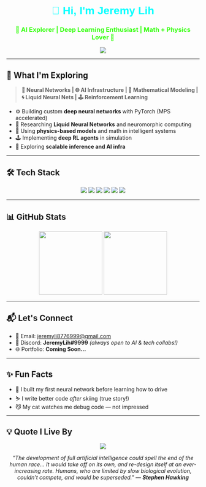 <h1 align="center" style="color:#00ffff; font-family:'Orbitron', sans-serif;">👋 Hi, I'm Jeremy Lih</h1>
<h3 align="center" style="color:#39FF14; font-weight:bold;">🌌 AI Explorer | Deep Learning Enthusiast | Math + Physics Lover 🌌</h3>

<p align="center">
  <img src="https://readme-typing-svg.herokuapp.com?font=Orbitron&size=24&duration=3000&pause=1000&color=39FF14&center=true&vCenter=true&width=600&lines=Building+Smart+Neural+Networks+🧠;Exploring+AI+since+Grade+10+🔍;Passionate+about+Math%2C+Physics+%26+Innovation+🚀;Cat+Lover+%26+Tech+Dreamer+🐱" />
</p>

---

## 🚀 What I'm Exploring

> **🧠 Neural Networks | 🌐 AI Infrastructure | 🧮 Mathematical Modeling | 🌀 Liquid Neural Nets | 🕹️ Reinforcement Learning**

- ⚙️ Building custom **deep neural networks** with PyTorch (MPS accelerated)
- 🌊 Researching **Liquid Neural Networks** and neuromorphic computing
- 📐 Using **physics-based models** and math in intelligent systems
- 🕹️ Implementing **deep RL agents** in simulation
- 🧵 Exploring **scalable inference and AI infra**

---

## 🛠️ Tech Stack

<p align="center">
  <img src="https://img.shields.io/badge/Python-00FFCC?style=for-the-badge&logo=python&logoColor=black" />
  <img src="https://img.shields.io/badge/PyTorch-FF4C4C?style=for-the-badge&logo=pytorch&logoColor=white" />
  <img src="https://img.shields.io/badge/TensorFlow-FFA500?style=for-the-badge&logo=tensorflow&logoColor=white" />
  <img src="https://img.shields.io/badge/Jupyter-FD8800?style=for-the-badge&logo=jupyter&logoColor=black" />
  <img src="https://img.shields.io/badge/NumPy-1E4A77?style=for-the-badge&logo=numpy&logoColor=white" />
  <img src="https://img.shields.io/badge/Pandas-130654?style=for-the-badge&logo=pandas&logoColor=white" />
</p>

---

## 📊 GitHub Stats

<p align="center">
  <img src="https://github-readme-stats.vercel.app/api?username=JeremyLih&show_icons=true&theme=tokyonight&hide_border=true" height="165" />
  <img src="https://github-readme-stats.vercel.app/api/top-langs/?username=JeremyLih&layout=compact&theme=tokyonight&hide_border=true" height="165" />
</p>

---

## 📬 Let's Connect

- 📧 Email: [jeremyli8776999@gmail.com](mailto:jeremyli8776999@gmail.com)
- 💬 Discord: **JeremyLih#9999** *(always open to AI & tech collabs!)*
- 🌐 Portfolio: **Coming Soon...**

---

## ✨ Fun Facts

- 🧠 I built my first neural network before learning how to drive
- ⛷️ I write better code *after* skiing (true story!)
- 😼 My cat watches me debug code — not impressed

---

## 💡 Quote I Live By

<p align="center">
  <img src="https://img.shields.io/badge/The%20Future%20is%20AI-00FFCC?style=for-the-badge&logo=artstation&logoColor=black" />
</p>

<p align="center">
  <i>"The development of full artificial intelligence could spell the end of the human race… It would take off on its own, and re-design itself at an ever-increasing rate. Humans, who are limited by slow biological evolution, couldn’t compete, and would be superseded." — <b>Stephen Hawking</b></i>
</p>
